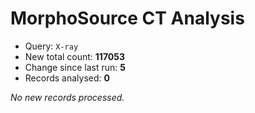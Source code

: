 # MorphoSource CT Analysis

* Query: `X-ray`
* New total count: **117053**
* Change since last run: **5**
* Records analysed: **0**

_No new records processed._